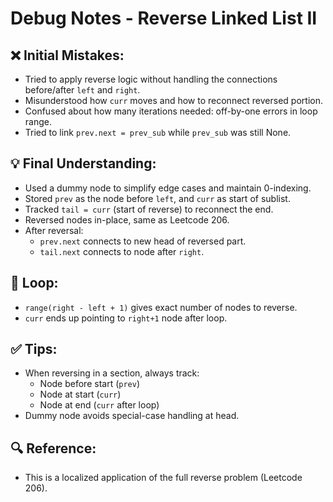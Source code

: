 # Debug Notes - Reverse Linked List II

## ❌ Initial Mistakes:
- Tried to apply reverse logic without handling the connections before/after `left` and `right`.
- Misunderstood how `curr` moves and how to reconnect reversed portion.
- Confused about how many iterations needed: off-by-one errors in loop range.
- Tried to link `prev.next = prev_sub` while `prev_sub` was still None.

## 💡 Final Understanding:
- Used a dummy node to simplify edge cases and maintain 0-indexing.
- Stored `prev` as the node before `left`, and `curr` as start of sublist.
- Tracked `tail = curr` (start of reverse) to reconnect the end.
- Reversed nodes in-place, same as Leetcode 206.
- After reversal:
    - `prev.next` connects to new head of reversed part.
    - `tail.next` connects to node after `right`.

## 🔁 Loop:
- `range(right - left + 1)` gives exact number of nodes to reverse.
- `curr` ends up pointing to `right+1` node after loop.

## ✅ Tips:
- When reversing in a section, always track:
    - Node before start (`prev`)
    - Node at start (`curr`)
    - Node at end (`curr` after loop)
- Dummy node avoids special-case handling at head.

## 🔍 Reference:
- This is a localized application of the full reverse problem (Leetcode 206).
